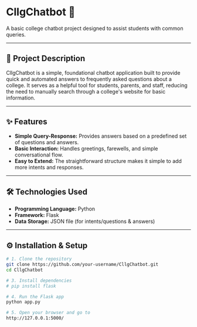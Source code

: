 # CllgChatbot 🤖

A basic college chatbot project designed to assist students with common queries.

---

## 📄 Project Description

CllgChatbot is a simple, foundational chatbot application built to provide quick and automated answers to frequently asked questions about a college. It serves as a helpful tool for students, parents, and staff, reducing the need to manually search through a college's website for basic information.  

---

## ✨ Features

- **Simple Query-Response:** Provides answers based on a predefined set of questions and answers.  
- **Basic Interaction:** Handles greetings, farewells, and simple conversational flow.  
- **Easy to Extend:** The straightforward structure makes it simple to add more intents and responses.  

---

## 🛠️ Technologies Used

- **Programming Language:** Python  
- **Framework:** Flask  
- **Data Storage:** JSON file (for intents/questions & answers)  

---

## ⚙️ Installation & Setup

```bash
# 1. Clone the repository
git clone https://github.com/your-username/CllgChatbot.git
cd CllgChatbot

# 3. Install dependencies
# pip install flask

# 4. Run the Flask app
python app.py

# 5. Open your browser and go to
http://127.0.0.1:5000/



